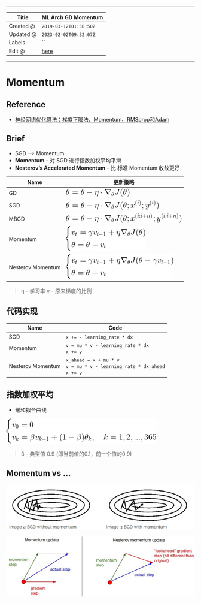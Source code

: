 -----

| Title     | ML Arch GD Momentum                                   |
| --------- | ----------------------------------------------------- |
| Created @ | `2019-03-12T01:50:50Z`                                |
| Updated @ | `2023-02-02T09:32:07Z`                                |
| Labels    | \`\`                                                  |
| Edit @    | [here](https://github.com/junxnone/aiwiki/issues/150) |

-----

# Momentum

## Reference

  - [神经网络优化算法：梯度下降法、Momentum、RMSprop和Adam](https://www.cnblogs.com/jiaxblog/p/9695042.html)

## Brief

  - SGD --\> Momentum
  - **Momentum** - 对 SGD 进行指数加权平均平滑
  - **Nesterov’s Accelerated Momentum** - 比 标准 Momentum 收敛更好

| Name              | 更新策略                                                         |
| ----------------- | ------------------------------------------------------------ |
| GD                | ![image](media/221f2c20bec0f22d8691743fb41dcd48b888c956.png) |
| SGD               | ![image](media/f74f612932ea087ccec0707f405bd3900f45cae6.png) |
| MBGD              | ![image](media/cc24e2ea0400e1ea643e333d4ff5a1bb826ee3dd.png) |
| Momentum          | ![image](media/d69f55fd81166577810c61760472d74926f8455a.png) |
| Nesterov Momentum | ![image](media/3ebe80f72928625c21bdc684ad0c9d5a87fb631a.png) |

> η - 学习率 γ - 原来梯度的比例

## 代码实现

| Name              | Code                                                                          |
| ----------------- | ----------------------------------------------------------------------------- |
| SGD               | `x += - learning_rate * dx`                                                   |
| Momentum          | `v = mu * v - learning_rate * dx`<br>`x += v`                                 |
| Nesterov Momentum | `x_ahead = x + mu * v`<br>`v = mu * v - learning_rate * dx_ahead`<br>`x += v` |

## 指数加权平均

  - 缓和拟合曲线

![image](media/dde4582499c25ca02eab36b64d0cf43a48ea5476.png)

> β - 典型值 0.9 (即当前值的0.1，前一个值的0.9)

## Momentum vs ...

![image](media/ecf1647079cd5bdc77c769307ee64d9fab35da95.png)

![image](media/10086dfca5b3fcca905cfdce1f882324ade4358c.png)
